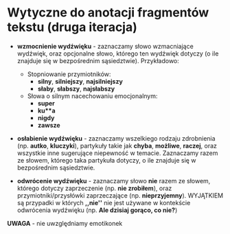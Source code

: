 # Wytyczne do anotacji fragmentów tekstu (druga iteracja)

* **wzmocnienie wydźwięku** - zaznaczamy słowo wzmacniające wydźwięk, oraz opcjonalne słowo, którego ten wydźwięk dotyczy (o ile znajduje się w bezpośrednim sąsiedztwie). Przykładowo:
    * Stopniowanie przymiotników:
        * **silny**, **silniejszy**, **najsilniejszy**
        * **słaby**, **słabszy**, **najsłabszy**
    * Słowa o silnym nacechowaniu emocjonalnym:
        * **super**
        * **ku\*\*a**
        * **nigdy**
        * **zawsze**

* **osłabienie wydźwięku** - zaznaczamy wszelkiego rodzaju zdrobnienia (np. **autko**, **kluczyki**), partykuły takie jak **chyba**, **możliwe**, **raczej**, oraz wszystkie inne sugerujące niepewność w temacie. Zaznaczamy razem ze słowem, którego taka partykuła dotyczy, o ile znajduje się w bezpośrednim sąsiedztwie.

* **odwrócenie wydźwięku** - zaznaczamy słowo **nie** razem ze słowem, którego dotyczy zaprzeczenie (np. **nie zrobiłem**), oraz przymiotniki/przysłówki zaprzeczające (np. **nieprzyjemny**). WYJĄTKIEM są przypadki w których **,,nie''** nie jest używane w kontekście odwrócenia wydźwięku (np. **Ale dzisiaj gorąco, co nie?**)




**UWAGA** - nie uwzględniamy emotikonek